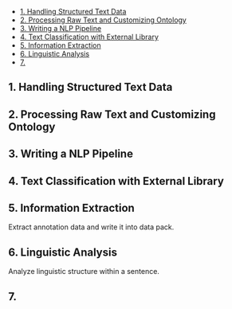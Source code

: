 - [1. Handling Structured Text Data](#1-handling-structured-text-data)
- [2. Processing Raw Text and Customizing Ontology](#2-processing-raw-text-and-customizing-ontology)
- [3. Writing a NLP Pipeline](#3-writing-a-nlp-pipeline)
- [4. Text Classification with External Library](#4-text-classification-with-external-library)
- [5. Information Extraction](#5-information-extraction)
- [6. Linguistic Analysis](#6-linguistic-analysis)
- [7.](#7)


## 1. Handling Structured Text Data
## 2. Processing Raw Text and Customizing Ontology
## 3. Writing a NLP Pipeline
## 4. Text Classification with External Library

## 5. Information Extraction
Extract annotation data and write it into data pack.
## 6. Linguistic Analysis
Analyze linguistic structure within a sentence.
## 7. 